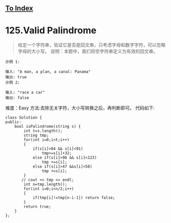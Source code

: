 [To Index](/index.md)
---
# 125.Valid Palindrome
> 给定一个字符串，验证它是否是回文串，只考虑字母和数字字符，可以忽略字母的大小写。
说明：本题中，我们将空字符串定义为有效的回文串。

```
示例 1:

输入: "A man, a plan, a canal: Panama"
输出: true
示例 2:

输入: "race a car"
输出: false
```

难度：Easy
方法:去除无关字符，大小写转换之后，再判断即可。
代码如下:
```
class Solution {
public:
    bool isPalindrome(string s) {
        int t=s.length();
        string tmp;
        for(int i=0;i<t;i++)
        {
            if(s[i]>64 && s[i]<91)
                tmp+=s[i]+32;
            else if(s[i]>96 && s[i]<123)
                tmp +=s[i];
            else if(s[i]>47 &&s[i]<58)
                tmp +=s[i];
        }
       // cout << tmp << endl;
        int n=tmp.length();
        for(int i=0;i<n/2;i++)
        {
            if(tmp[i]!=tmp[n-i-1]) return false;
        }
        return true;
    }
};
```
